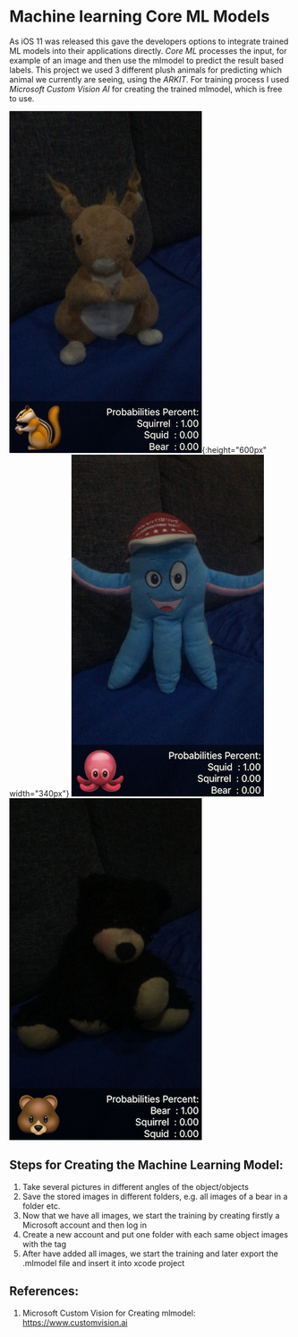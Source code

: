 # Machine learning Core ML Models

As iOS 11 was released this gave the developers options to integrate trained ML models into their applications directly. *Core ML* processes the input, for example of an image and then use the mlmodel to predict the result based labels.
This project we used 3 different plush animals for predicting which animal we currently are seeing, using the *ARKIT*. For training process I used *Microsoft Custom Vision AI* for creating the trained mlmodel, which is free to use. 

![Recognizing a squirrel](screenshots/squirrel.PNG){:height="600px" width="340px"}
![alt text](screenshots/squid.PNG "Recognizing a squid")
![alt text](screenshots/bear.PNG "Recognizing a bear")

## Steps for Creating the Machine Learning Model:
1. Take several pictures in different angles of the object/objects
2. Save the stored images in different folders, e.g. all images of a bear in a folder etc.
3. Now that we have all images, we start the training by creating firstly a Microsoft account and then log in
4. Create a new account and put one folder with each same object images with the tag
5. After have added all images, we start the training and later export the .mlmodel file and insert it into xcode project

## References:

1. Microsoft Custom Vision for Creating mlmodel:
https://www.customvision.ai


